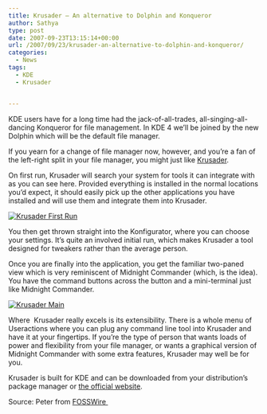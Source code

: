 ```yaml
---
title: Krusader – An alternative to Dolphin and Konqueror
author: Sathya
type: post
date: 2007-09-23T13:15:14+00:00
url: /2007/09/23/krusader-an-alternative-to-dolphin-and-konqueror/
categories:
  - News
tags:
  - KDE
  - Krusader


---
```

KDE users have for a long time had the jack-of-all-trades, all-singing-all-dancing Konqueror for file management. In KDE 4 we’ll be joined by the new Dolphin which will be the default file manager.

If you yearn for a change of file manager now, however, and you’re a fan of the left-right split in your file manager, you might just like [Krusader][1].

On first run, Krusader will search your system for tools it can integrate with as you can see here. Provided everything is installed in the normal locations you’d expect, it should easily pick up the other applications you have installed and will use them and integrate them into Krusader.

[![Krusader First Run][2]][3]

You then get thrown straight into the Konfigurator, where you can choose your settings. It’s quite an involved initial run, which makes Krusader a tool designed for tweakers rather than the average person.

Once you are finally into the application, you get the familiar two-paned view which is very reminiscent of Midnight Commander (which, is the idea). You have the command buttons across the button and a mini-terminal just like Midnight Commander.

[![Krusader Main][4]][5]

Where  Krusader really excels is its extensibility. There is a whole menu of Useractions where you can plug any command line tool into Krusader and have it at your fingertips. If you’re the type of person that wants loads of power and flexibility from your file manager, or wants a graphical version of Midnight Commander with some extra features, Krusader may well be for you.

Krusader is built for KDE and can be downloaded from your distribution’s package manager or [the official website][1].

Source: Peter from [FOSSWire ][6]

 [1]: https://krusader.sourceforge.net/
 [2]: https://images.sbhat.me/ss/2007/09/krusaderfirstrun.thumbnail.png
 [3]: https://images.sbhat.me/ss/2007/09/krusaderfirstrun.png "Krusader First Run"
 [4]: https://images.sbhat.me/ss/2007/09/krusadermain.thumbnail.png
 [5]: https://images.sbhat.me/ss/2007/09/krusadermain.png "Krusader Main"
 [6]: https://fosswire.com/2007/09/23/krusader-the-alternative-kde-file-browser/
